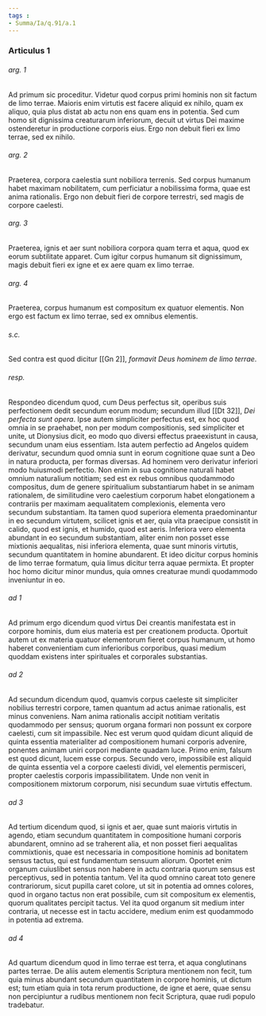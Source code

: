 ```yaml
---
tags : 
- Summa/Ia/q.91/a.1
---
```


### Articulus 1

###### arg. 1
Ad primum sic proceditur. Videtur quod corpus primi hominis non sit factum de limo terrae. Maioris enim virtutis est facere aliquid ex nihilo, quam ex aliquo, quia plus distat ab actu non ens quam ens in potentia. Sed cum homo sit dignissima creaturarum inferiorum, decuit ut virtus Dei maxime ostenderetur in productione corporis eius. Ergo non debuit fieri ex limo terrae, sed ex nihilo.

###### arg. 2
Praeterea, corpora caelestia sunt nobiliora terrenis. Sed corpus humanum habet maximam nobilitatem, cum perficiatur a nobilissima forma, quae est anima rationalis. Ergo non debuit fieri de corpore terrestri, sed magis de corpore caelesti.

###### arg. 3
Praeterea, ignis et aer sunt nobiliora corpora quam terra et aqua, quod ex eorum subtilitate apparet. Cum igitur corpus humanum sit dignissimum, magis debuit fieri ex igne et ex aere quam ex limo terrae.

###### arg. 4
Praeterea, corpus humanum est compositum ex quatuor elementis. Non ergo est factum ex limo terrae, sed ex omnibus elementis.

###### s.c.
Sed contra est quod dicitur [[Gn 2]], *formavit Deus hominem de limo terrae*.

###### resp.
Respondeo dicendum quod, cum Deus perfectus sit, operibus suis perfectionem dedit secundum eorum modum; secundum illud [[Dt 32]], *Dei perfecta sunt opera*. Ipse autem simpliciter perfectus est, ex hoc quod omnia in se praehabet, non per modum compositionis, sed simpliciter et unite, ut Dionysius dicit, eo modo quo diversi effectus praeexistunt in causa, secundum unam eius essentiam. Ista autem perfectio ad Angelos quidem derivatur, secundum quod omnia sunt in eorum cognitione quae sunt a Deo in natura producta, per formas diversas. Ad hominem vero derivatur inferiori modo huiusmodi perfectio. Non enim in sua cognitione naturali habet omnium naturalium notitiam; sed est ex rebus omnibus quodammodo compositus, dum de genere spiritualium substantiarum habet in se animam rationalem, de similitudine vero caelestium corporum habet elongationem a contrariis per maximam aequalitatem complexionis, elementa vero secundum substantiam. Ita tamen quod superiora elementa praedominantur in eo secundum virtutem, scilicet ignis et aer, quia vita praecipue consistit in calido, quod est ignis, et humido, quod est aeris. Inferiora vero elementa abundant in eo secundum substantiam, aliter enim non posset esse mixtionis aequalitas, nisi inferiora elementa, quae sunt minoris virtutis, secundum quantitatem in homine abundarent. Et ideo dicitur corpus hominis de limo terrae formatum, quia limus dicitur terra aquae permixta. Et propter hoc homo dicitur minor mundus, quia omnes creaturae mundi quodammodo inveniuntur in eo.

###### ad 1
Ad primum ergo dicendum quod virtus Dei creantis manifestata est in corpore hominis, dum eius materia est per creationem producta. Oportuit autem ut ex materia quatuor elementorum fieret corpus humanum, ut homo haberet convenientiam cum inferioribus corporibus, quasi medium quoddam existens inter spirituales et corporales substantias.

###### ad 2
Ad secundum dicendum quod, quamvis corpus caeleste sit simpliciter nobilius terrestri corpore, tamen quantum ad actus animae rationalis, est minus conveniens. Nam anima rationalis accipit notitiam veritatis quodammodo per sensus; quorum organa formari non possunt ex corpore caelesti, cum sit impassibile. Nec est verum quod quidam dicunt aliquid de quinta essentia materialiter ad compositionem humani corporis advenire, ponentes animam uniri corpori mediante quadam luce. Primo enim, falsum est quod dicunt, lucem esse corpus. Secundo vero, impossibile est aliquid de quinta essentia vel a corpore caelesti dividi, vel elementis permisceri, propter caelestis corporis impassibilitatem. Unde non venit in compositionem mixtorum corporum, nisi secundum suae virtutis effectum.

###### ad 3
Ad tertium dicendum quod, si ignis et aer, quae sunt maioris virtutis in agendo, etiam secundum quantitatem in compositione humani corporis abundarent, omnino ad se traherent alia, et non posset fieri aequalitas commixtionis, quae est necessaria in compositione hominis ad bonitatem sensus tactus, qui est fundamentum sensuum aliorum. Oportet enim organum cuiuslibet sensus non habere in actu contraria quorum sensus est perceptivus, sed in potentia tantum. Vel ita quod omnino careat toto genere contrariorum, sicut pupilla caret colore, ut sit in potentia ad omnes colores, quod in organo tactus non erat possibile, cum sit compositum ex elementis, quorum qualitates percipit tactus. Vel ita quod organum sit medium inter contraria, ut necesse est in tactu accidere, medium enim est quodammodo in potentia ad extrema.

###### ad 4
Ad quartum dicendum quod in limo terrae est terra, et aqua conglutinans partes terrae. De aliis autem elementis Scriptura mentionem non fecit, tum quia minus abundant secundum quantitatem in corpore hominis, ut dictum est; tum etiam quia in tota rerum productione, de igne et aere, quae sensu non percipiuntur a rudibus mentionem non fecit Scriptura, quae rudi populo tradebatur.

